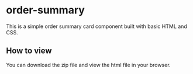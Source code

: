 # order-summary
This is a simple order summary card component built with basic HTML and CSS.
## How to view
You can download the zip file and view the html file in your browser.
